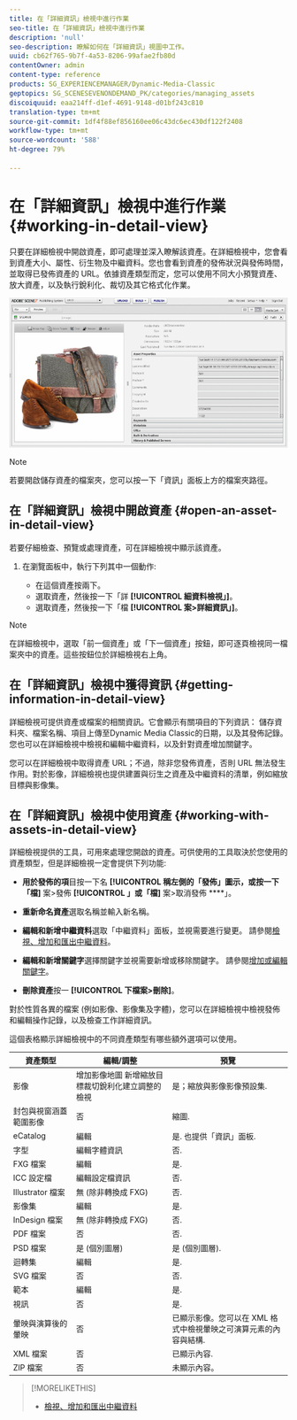 ```yaml
---
title: 在「詳細資訊」檢視中進行作業
seo-title: 在「詳細資訊」檢視中進行作業
description: 'null'
seo-description: 瞭解如何在「詳細資訊」視圖中工作。
uuid: cb62f765-9b7f-4a53-8206-99afae2fb80d
contentOwner: admin
content-type: reference
products: SG_EXPERIENCEMANAGER/Dynamic-Media-Classic
geptopics: SG_SCENESEVENONDEMAND_PK/categories/managing_assets
discoiquuid: eaa214ff-d1ef-4691-9148-d01bf243c810
translation-type: tm+mt
source-git-commit: 1df4f88ef856160ee06c43dc6ec430df122f2408
workflow-type: tm+mt
source-wordcount: '588'
ht-degree: 79%

---
```



# 在「詳細資訊」檢視中進行作業{#working-in-detail-view}

只要在詳細檢視中開啟資產，即可處理並深入瞭解該資產。在詳細檢視中，您會看到資產大小、屬性、衍生物及中繼資料。您也會看到資產的發佈狀況與發佈時間，並取得已發佈資產的 URL。依據資產類型而定，您可以使用不同大小預覽資產、放大資產，以及執行銳利化、裁切及其它格式化作業。

<!-- 

Comment Type: remark
Last Modified By: Rick Brough (rbrough@adobe.com)
Last Modified Date: 2018-06-14T13:52:46.623-0400

<p>as_detail_view_popup.png found in Downloads on local in folder "scene7-images"</p>

 -->

![詳細資訊檢視](/help/assets/image_0.img.png)

>[!NOTE]
>
>若要開啟儲存資產的檔案夾，您可以按一下「資訊」面板上方的檔案夾路徑。

## 在「詳細資訊」檢視中開啟資產 {#open-an-asset-in-detail-view}

若要仔細檢查、預覽或處理資產，可在詳細檢視中顯示該資產。

1. 在瀏覽面板中，執行下列其中一個動作:

   * 在這個資產按兩下。
   * 選取資產，然後按一下「詳 **[!UICONTROL 細資料檢視」]**。
   * 選取資產，然後按一下「檔 **[!UICONTROL 案>詳細資訊」]**。

>[!NOTE]
>
>在詳細檢視中，選取「前一個資產」或「下一個資產」按鈕，即可逐頁檢視同一檔案夾中的資產。這些按鈕位於詳細檢視右上角。

## 在「詳細資訊」檢視中獲得資訊 {#getting-information-in-detail-view}

詳細檢視可提供資產或檔案的相關資訊。它會顯示有關項目的下列資訊： 儲存資料夾、檔案名稱、項目上傳至Dynamic Media Classic的日期，以及其發佈記錄。 您也可以在詳細檢視中檢視和編輯中繼資料，以及針對資產增加關鍵字。

您可以在詳細檢視中取得資產 URL；不過，除非您發佈資產，否則 URL 無法發生作用。對於影像，詳細檢視也提供建置與衍生之資產及中繼資料的清單，例如縮放目標與影像集。

## 在「詳細資訊」檢視中使用資產 {#working-with-assets-in-detail-view}

詳細檢視提供的工具，可用來處理您開啟的資產。可供使用的工具取決於您使用的資產類型，但是詳細檢視一定會提供下列功能:

* **用於發佈的項**&#x200B;目按一下名 **[!UICONTROL 稱左側的「發佈」圖示，或按一下「檔]** 案>發佈 **[!UICONTROL 」或「檔]** 案>取消發佈 ****」。

* **重新命名資產**&#x200B;選取名稱並輸入新名稱。

* **編輯和新增中繼資料**&#x200B;選取「中繼資料」面板，並視需要進行變更。 請參閱[檢視、增加和匯出中繼資料](/help/viewing-adding-exporting-metadata.md)。

* **編輯和新增關鍵字**&#x200B;選擇關鍵字並視需要新增或移除關鍵字。 請參閱[增加或編輯關鍵字](/help/viewing-adding-exporting-metadata.md)。

* **刪除資產**&#x200B;按一 **[!UICONTROL 下檔案>刪除]**。

對於性質各異的檔案 (例如影像、影像集及字體)，您可以在詳細檢視中檢視發佈和編輯操作記錄，以及檢查工作詳細資訊。

這個表格顯示詳細檢視中的不同資產類型有哪些額外選項可以使用。

| 資產類型 | 編輯/調整 | 預覽 |
|--- |--- |--- |
| 影像 | 增加影像地圖 新增縮放目標裁切銳利化建立調整的檢視 | 是；縮放與影像影像預設集. |
| 封包與視窗涵蓋範圍影像 | 否 | 縮圖. |
| eCatalog | 編輯 | 是. 也提供「資訊」面板. |
| 字型 | 編輯字體資訊 | 否. |
| FXG 檔案 | 編輯 | 是. |
| ICC 設定檔 | 編輯設定檔資訊 | 否. |
| Illustrator 檔案 | 無 (除非轉換成 FXG) | 否. |
| 影像集 | 編輯 | 是. |
| InDesign 檔案 | 無 (除非轉換成 FXG) | 否. |
| PDF 檔案 | 否 | 否. |
| PSD 檔案 | 是 (個別圖層) | 是 (個別圖層). |
| 迴轉集 | 編輯 | 是. |
| SVG 檔案 | 否 | 否. |
| 範本 | 編輯 | 是. |
| 視訊 | 否 | 是. |
| 暈映與演算後的暈映 | 否 | 已顯示影像。您可以在 XML 格式中檢視暈映之可演算元素的內容與結構. |
| XML 檔案 | 否 | 已顯示內容. |
| ZIP 檔案 | 否 | 未顯示內容。 |

>[!MORELIKETHIS]
>
>* [檢視、增加和匯出中繼資料](viewing-adding-exporting-metadata.md#viewing_adding_and_exporting_metadata)

